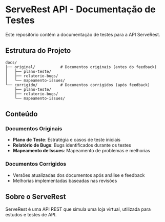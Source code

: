 # ServeRest API - Documentação de Testes

Este repositório contém a documentação de testes para a API ServeRest.

## Estrutura do Projeto

```
docs/
├── original/           # Documentos originais (antes do feedback)
│   ├── plano-teste/
│   ├── relatorio-bugs/
│   └── mapeamento-issues/
└── corrigido/          # Documentos corrigidos (após feedback)
    ├── plano-teste/
    ├── relatorio-bugs/
    └── mapeamento-issues/
```

## Conteúdo

### Documentos Originais
- **Plano de Teste**: Estratégia e casos de teste iniciais
- **Relatório de Bugs**: Bugs identificados durante os testes
- **Mapeamento de Issues**: Mapeamento de problemas e melhorias

### Documentos Corrigidos
- Versões atualizadas dos documentos após análise e feedback
- Melhorias implementadas baseadas nas revisões

## Sobre o ServeRest

ServeRest é uma API REST que simula uma loja virtual, utilizada para estudos e testes de API.